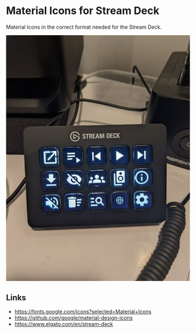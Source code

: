# Material Icons for Stream Deck

Material Icons in the correct format needed for the Stream Deck.

![](/screenshot.jpeg)

## Links

- https://fonts.google.com/icons?selected=Material+Icons
- https://github.com/google/material-design-icons
- https://www.elgato.com/en/stream-deck
